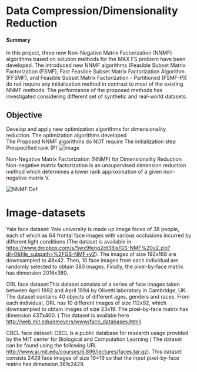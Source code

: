 # Data Compression/Dimensionality Reduction

#### Summary 
In this project, three new Non-Negative Matrix Factorization (NNMF) algorithms based on solution methods for the MAX FS problem
have been developed. The introduced new NNMF algorithms (Feasible Subset Matrix Factorization (FSMF), Fast Feasible Subset Matrix Factorization Algorithm (FFSMF), and Feasible Subset Matrix Factorization - Partitioned (FSMF-P)) do not require any initialization method in contrast to most of the existing NNMF methods. The performance of the proposed methods has investigated considering different set of synthetic and real-world datasets.

## Objective
Develop and apply new optimization algorithms for dimensionality reduction. The optimization algorithms developed   
The Proposed NNMF algorithms do NOT require 
The initialization step
Prespecified rank (P)
![image](https://user-images.githubusercontent.com/59096353/114217556-521f5180-9936-11eb-88a6-4e42f6c64bd6.png)




Non-Negative Matrix Factorization (NNMF) for Dimensionality Reduction 
Non-negative matrix factorization is an unsupervised dimension reduction method which determines a lower rank approximation of a given non-negative matrix V. 

![NNMF Def](https://user-images.githubusercontent.com/59096353/114217351-08cf0200-9936-11eb-8bd8-9385596c88ce.png)





# Image-datasets
Yale face dataset: Yale university is made up image faces of 38 people, each of which as 64 frontal face images with various occlusions incurred by different light conditions (The dataset is available in https://www.dropbox.com/s/5wx9feng2ot38is/GS-NMF%20v2.zip?dl=0&file_subpath=%2FGS-NMF+v2). The images of size 192x168 are downsampled to 48x42. Then, 10 face images from each individual are randomly selected to obtain 380 images. Finally, the pixel-by-face matrix has dimension 2016x380. 

ORL face dataset:This dataset consists of a series of face images taken between April 1992 and April 1994 by Olivetti laboratory in Cambridge, UK. The dataset contains 40 objects of different ages, genders and races. From each individual, ORL has 10 different images of size 112x92, which downsampled to obtain images of size 23x19. The pixel-by-face matrix has dimension 437x400. ( The dataset is availabe here http://web.mit.edu/emeyers/www/face_databases.html)

CBCL face dataset: CBCL is a public database for research usage provided by the MIT center for Biological and Computation Learning ( The dataset can be found using the following URL http://www.ai.mit.edu/courses/6.899/lectures/faces.tar.gz). This dataset consists 2429 face images of size 19$\times$19 so that the input pixel-by-face matrix has dimension 361x2429.
